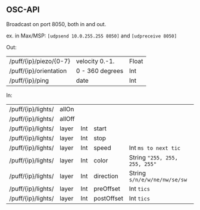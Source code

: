 ## OSC-API

Broadcast on port 8050, both in and out.

ex. in Max/MSP: `[udpsend 10.0.255.255 8050]` and `[udpreceive 8050]`

Out:

||||
|---|---|---|
|/puff/{ip}/piezo/{0-7}|velocity 0.-1.|Float|
|/puff/{ip}/orientation|0 - 360 degrees|Int|
|/puff/{ip}/ping|date|Int|


In:

||||||
|---|---|---|---|---|
|/puff/{ip}/lights/|allOn|
|/puff/{ip}/lights/|allOff|
|/puff/{ip}/lights/|layer|Int|start
|/puff/{ip}/lights/|layer|Int|stop
|/puff/{ip}/lights/|layer|Int|speed|Int `ms to next tic`
|/puff/{ip}/lights/|layer|Int|color|String `"255, 255, 255, 255"`
|/puff/{ip}/lights/|layer|Int|direction|String `s/n/e/w/ne/nw/se/sw`
|/puff/{ip}/lights/|layer|Int|preOffset|Int `tics`
|/puff/{ip}/lights/|layer|Int|postOffset|Int `tics`
